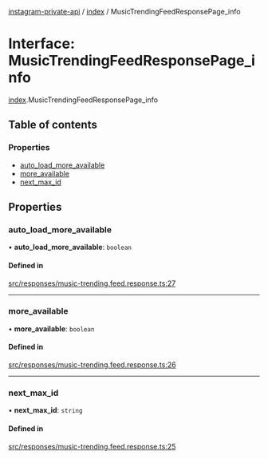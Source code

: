 [instagram-private-api](../../README.md) / [index](../../modules/index.md) / MusicTrendingFeedResponsePage_info

# Interface: MusicTrendingFeedResponsePage\_info

[index](../../modules/index.md).MusicTrendingFeedResponsePage_info

## Table of contents

### Properties

- [auto\_load\_more\_available](MusicTrendingFeedResponsePage_info.md#auto_load_more_available)
- [more\_available](MusicTrendingFeedResponsePage_info.md#more_available)
- [next\_max\_id](MusicTrendingFeedResponsePage_info.md#next_max_id)

## Properties

### auto\_load\_more\_available

• **auto\_load\_more\_available**: `boolean`

#### Defined in

[src/responses/music-trending.feed.response.ts:27](https://github.com/Nerixyz/instagram-private-api/blob/0e0721c/src/responses/music-trending.feed.response.ts#L27)

___

### more\_available

• **more\_available**: `boolean`

#### Defined in

[src/responses/music-trending.feed.response.ts:26](https://github.com/Nerixyz/instagram-private-api/blob/0e0721c/src/responses/music-trending.feed.response.ts#L26)

___

### next\_max\_id

• **next\_max\_id**: `string`

#### Defined in

[src/responses/music-trending.feed.response.ts:25](https://github.com/Nerixyz/instagram-private-api/blob/0e0721c/src/responses/music-trending.feed.response.ts#L25)
